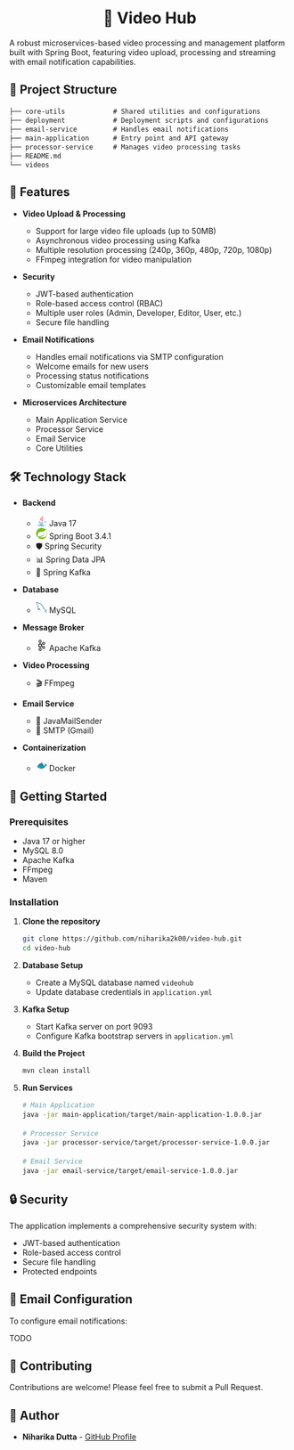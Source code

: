 # <div align="center">🎥 Video Hub</div>

A robust microservices-based video processing and management platform built with Spring Boot, featuring video upload, processing and streaming with email notification capabilities.

## 🧱 Project Structure

```
├── core-utils            # Shared utilities and configurations
├── deployment            # Deployment scripts and configurations
├── email-service         # Handles email notifications
├── main-application      # Entry point and API gateway
├── processor-service     # Manages video processing tasks
├── README.md
└── videos
```

## 🌟 Features

- **Video Upload & Processing**

  - Support for large video file uploads (up to 50MB)
  - Asynchronous video processing using Kafka
  - Multiple resolution processing (240p, 360p, 480p, 720p, 1080p)
  - FFmpeg integration for video manipulation

- **Security**

  - JWT-based authentication
  - Role-based access control (RBAC)
  - Multiple user roles (Admin, Developer, Editor, User, etc.)
  - Secure file handling

- **Email Notifications**

  - Handles email notifications via SMTP configuration
  - Welcome emails for new users
  - Processing status notifications
  - Customizable email templates

- **Microservices Architecture**
  - Main Application Service
  - Processor Service
  - Email Service
  - Core Utilities

## 🛠️ Technology Stack

- **Backend**

  - <img src="https://raw.githubusercontent.com/devicons/devicon/master/icons/java/java-original.svg" alt="Java" width="20" height="20"/> Java 17
  - <img src="https://raw.githubusercontent.com/devicons/devicon/master/icons/spring/spring-original.svg" alt="Spring" width="20" height="20"/> Spring Boot 3.4.1
  - 🛡️ Spring Security
  - 📊 Spring Data JPA
  - 📨 Spring Kafka

- **Database**

  - <img src="https://raw.githubusercontent.com/devicons/devicon/master/icons/mysql/mysql-original.svg" alt="MySQL" width="20" height="20"/> MySQL

- **Message Broker**

  - <img src="https://raw.githubusercontent.com/devicons/devicon/master/icons/apachekafka/apachekafka-original.svg" alt="Kafka" width="20" height="20"/> Apache Kafka

- **Video Processing**

  - 🎬 FFmpeg

- **Email Service**

  - 📧 JavaMailSender
  - 📨 SMTP (Gmail)

- **Containerization**
  - <img src="https://raw.githubusercontent.com/devicons/devicon/master/icons/docker/docker-original.svg" alt="Docker" width="20" height="20"/> Docker

## 🚀 Getting Started

### Prerequisites

- Java 17 or higher
- MySQL 8.0
- Apache Kafka
- FFmpeg
- Maven

### Installation

1. **Clone the repository**

   ```bash
   git clone https://github.com/niharika2k00/video-hub.git
   cd video-hub
   ```

2. **Database Setup**

   - Create a MySQL database named `videohub`
   - Update database credentials in `application.yml`

3. **Kafka Setup**

   - Start Kafka server on port 9093
   - Configure Kafka bootstrap servers in `application.yml`

4. **Build the Project**

   ```bash
   mvn clean install
   ```

5. **Run Services**

   ```bash
   # Main Application
   java -jar main-application/target/main-application-1.0.0.jar

   # Processor Service
   java -jar processor-service/target/processor-service-1.0.0.jar

   # Email Service
   java -jar email-service/target/email-service-1.0.0.jar
   ```

## 🔒 Security

The application implements a comprehensive security system with:

- JWT-based authentication
- Role-based access control
- Secure file handling
- Protected endpoints

## 📧 Email Configuration

To configure email notifications:

TODO

<!-- 1. Enable 2-Step Verification in your Google Account
2. Generate an App Password
3. Update the email configuration in `EmailSenderConfig.java` -->

## 🤝 Contributing

Contributions are welcome! Please feel free to submit a Pull Request.

## 👥 Author

- **Niharika Dutta** - [GitHub Profile](https://github.com/niharika2k00)

<!-- Docs :

- https://howvideo.works/#playback
- https://bytebytego.com/courses/system-design-interview/design-youtube -->
